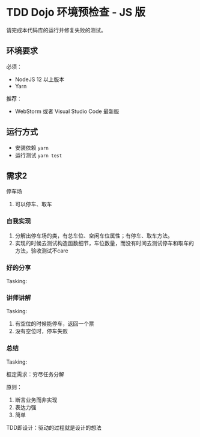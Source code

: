 # TDD Dojo 环境预检查 - JS 版

请完成本代码库的运行并修复失败的测试。

## 环境要求

必须：

 - NodeJS 12 以上版本
 - Yarn

推荐：

 - WebStorm 或者 Visual Studio Code 最新版

## 运行方式

 - 安装依赖 `yarn`
 - 运行测试 `yarn test`

## 需求2

停车场

1. 可以停车、取车

### 自我实现

1. 分解出停车场的类，有总车位、空闲车位属性；有停车、取车方法。
2. 实现的时候去测试构造函数细节，车位数量，而没有时间去测试停车和取车的方法，验收测试不care

### 好的分享

Tasking: 

### 讲师讲解

Tasking:

1. 有空位的时候能停车，返回一个票
2. 没有空位时，停车失败

### 总结

Tasking:

框定需求：穷尽任务分解

原则：

1. 断言业务而非实现
2. 表达力强
3. 简单

TDD即设计：驱动的过程就是设计的想法

